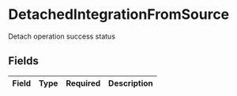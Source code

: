 # DetachedIntegrationFromSource

Detach operation success status


## Fields

| Field       | Type        | Required    | Description |
| ----------- | ----------- | ----------- | ----------- |
